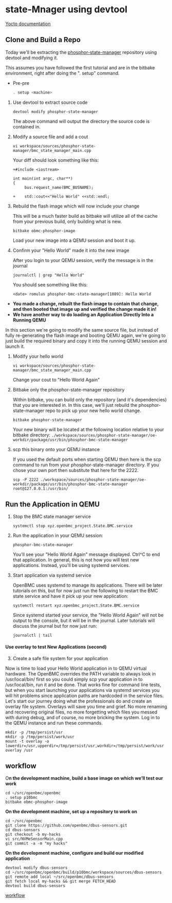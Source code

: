 # state-Mnager using devtool
[Yocto documentation](https://docs.yoctoproject.org/ref-manual/system-requirements.html#required-packages-for-the-build-host)
## Clone and Build a Repo

Today we'll be extracting the [phosphor-state-manager](https://github.com/openbmc/phosphor-state-manager.git) repository using devtool and modifying it.

This assumes you have followed the first tutorial and are in the bitbake
environment, right after doing the ". setup" command.
* Pre-pre
  ```sh
  . setup <machine>  
  ```

1. Use devtool to extract source code

   ```
   devtool modify phosphor-state-manager
   ```

   The above command will output the directory the source code is contained in.

2. Modify a source file and add a cout

   ```
   vi workspace/sources/phosphor-state-manager/bmc_state_manager_main.cpp
   ```

   Your diff should look something like this:

   ```
   +#include <iostream>

   int main(int argc, char**)
   {
        bus.request_name(BMC_BUSNAME);

   +    std::cout<<"Hello World" <<std::endl;
   
   ```

3. Rebuild the flash image which will now include your change

   This will be a much faster build as bitbake will utilize all of the cache
   from your previous build, only building what is new.

   ```
   bitbake obmc-phosphor-image
   ```

   Load your new image into a QEMU session and boot it up.

4. Confirm your "Hello World" made it into the new image

   After you login to your QEMU session, verify the message is in the journal

   ```
   journalctl | grep "Hello World"
   ```

   You should see something like this:

   ```
   <date> romulus phosphor-bmc-state-manager[1089]: Hello World
   ```

* **You made a change, rebuilt the flash image to contain that change, and then
booted that image up and verified the change made it in!**
* **We have another way to do loading an Application Directly Into a Running QEMU**

In this section we're going to modify the same source file, but instead of fully
re-generating the flash image and booting QEMU again, we're going to just build
the required binary and copy it into the running QEMU session and launch it.

1. Modify your hello world

   ```
   vi workspace/sources/phosphor-state-manager/bmc_state_manager_main.cpp
   ```

   Change your cout to "Hello World Again"

2. Bitbake only the phosphor-state-manager repository

   Within bitbake, you can build only the repository (and it's dependencies)
   that you are interested in. In this case, we'll just rebuild the
   phosphor-state-manager repo to pick up your new hello world change.

   ```
   bitbake phosphor-state-manager
   ```

   Your new binary will be located at the following location relative to your
   bitbake directory:
   `./workspace/sources/phosphor-state-manager/oe-workdir/package/usr/bin/phosphor-bmc-state-manager`



4. scp this binary onto your QEMU instance

   If you used the default ports when starting QEMU then here is the scp command
   to run from your phosphor-state-manager directory. If you chose your own port
   then substitute that here for the 2222.

   ```
   scp -P 2222 ./workspace/sources/phosphor-state-manager/oe-workdir/package/usr/bin/phosphor-bmc-state-manager root@127.0.0.1:/usr/bin/
   ```

## Run the Application in QEMU

1. Stop the BMC state manager service

   ```
   systemctl stop xyz.openbmc_project.State.BMC.service
   ```

2. Run the application in your QEMU session:

   ```
   phosphor-bmc-state-manager
   ```

   You'll see your "Hello World Again" message displayed. Ctrl^C to end that
   application. In general, this is not how you will test new applications.
   Instead, you'll be using systemd services.

3. Start application via systemd service

   OpenBMC uses systemd to manage its applications. There will be later
   tutorials on this, but for now just run the following to restart the BMC
   state service and have it pick up your new application:

   ```
   systemctl restart xyz.openbmc_project.State.BMC.service
   ```

   Since systemd started your service, the "Hello World Again" will not be
   output to the console, but it will be in the journal. Later tutorials will
   discuss the journal but for now just run:

   ```
   journalctl | tail
   ```

#### Use overlay to test New Applications (second)
   3. Create a safe file system for your application

   Now is time to load your Hello World application in to QEMU virtual hardware.
   The OpenBMC overrides the PATH variable to always look in /usr/local/bin/
   first so you could simply scp your application in to /usr/local/bin, run it
   and be done. That works fine for command line tests, but when you start
   launching your applications via systemd services you will hit problems since
   application paths are hardcoded in the service files. Let's start our journey
   doing what the professionals do and create an overlay file system. Overlays
   will save you time and grief. No more renaming and recovering original files,
   no more forgetting which files you messed with during debug, and of course,
   no more bricking the system. Log in to the QEMU instance and run these
   commands.

   ```
   mkdir -p /tmp/persist/usr
   mkdir -p /tmp/persist/work/usr
   mount -t overlay -o lowerdir=/usr,upperdir=/tmp/persist/usr,workdir=/tmp/persist/work/usr overlay /usr
   ```

   ## workflow
  O**n the development machine, build a base image on which we’ll test our work**

 ```
cd ~/src/openbmc/openbmc
. setup p10bmc
bitbake obmc-phosphor-image
```

**On the development machine, set up a repository to work on**
 ```
cd ~/src/openbmc
git clone https://github.com/openbmc/dbus-sensors.git
cd dbus-sensors
git checkout -b my-hacks
vi src/NVMeSensorMain.cpp
git commit -a -m "my hacks"
 ```

**On the development machine, configure and build our modified application**

```
devtool modify dbus-sensors
cd ~/src/openbmc/openbmc/build/p10bmc/workspace/sources/dbus-sensors
git remote add local ~/src/openbmc/dbus-sensors
git fetch local my-hacks && git merge FETCH_HEAD
devtool build dbus-sensors
```
[workflow](https://amboar.github.io/notes/2022/01/13/openbmc-development-workflow.html)